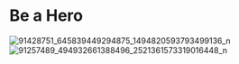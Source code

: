 # Be a Hero
![91428751_645839449294875_1494820593793499136_n](https://user-images.githubusercontent.com/42354665/78088359-510a2a80-739a-11ea-9eeb-e79166ed7020.jpg)
![91257489_494932661388496_2521361573319016448_n](https://user-images.githubusercontent.com/42354665/78088347-4a7bb300-739a-11ea-9fe7-4fed828ebecb.jpg)
